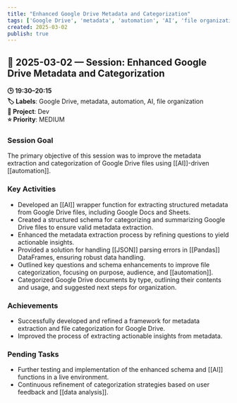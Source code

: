 ```yaml
---
title: "Enhanced Google Drive Metadata and Categorization"
tags: ['Google Drive', 'metadata', 'automation', 'AI', 'file organization']
created: 2025-03-02
publish: true
---
```


## 📅 2025-03-02 — Session: Enhanced Google Drive Metadata and Categorization

**🕒 19:30–20:15**  
**🏷️ Labels**: Google Drive, metadata, automation, AI, file organization  
**📂 Project**: Dev  
**⭐ Priority**: MEDIUM  


### Session Goal
The primary objective of this session was to improve the metadata extraction and categorization of Google Drive files using [[AI]]-driven [[automation]].

### Key Activities
- Developed an [[AI]] wrapper function for extracting structured metadata from Google Drive files, including Google Docs and Sheets.
- Created a structured schema for categorizing and summarizing Google Drive files to ensure valid metadata extraction.
- Enhanced the metadata extraction process by refining questions to yield actionable insights.
- Provided a solution for handling [[JSON]] parsing errors in [[Pandas]] DataFrames, ensuring robust data handling.
- Outlined key questions and schema enhancements to improve file categorization, focusing on purpose, audience, and [[automation]].
- Categorized Google Drive documents by type, outlining their contents and usage, and suggested next steps for organization.

### Achievements
- Successfully developed and refined a framework for metadata extraction and file categorization for Google Drive.
- Improved the process of extracting actionable insights from metadata.

### Pending Tasks
- Further testing and implementation of the enhanced schema and [[AI]] functions in a live environment.
- Continuous refinement of categorization strategies based on user feedback and [[data analysis]].
